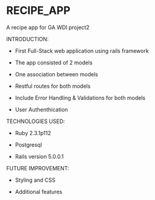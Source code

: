 # RECIPE_APP


A recipe app for GA WDI project2



INTRODUCTION:  

   - First Full-Stack web application using rails framework

   - The app consisted of 2 models

   - One association between models

   - Restful routes for both models

   - Include Error Handling & Validations for both models

   - User Authenthication



TECHNOLOGIES USED:

   - Ruby 2.3.1p112

   - Postgresql

   - Rails version 5.0.0.1


FUTURE IMPROVEMENT:

   - Styling and CSS

   - Additional features
